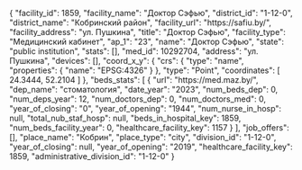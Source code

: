 {
    "facility_id": 1859,
    "facility_name": "Доктор Сэфью",
    "district_id": "1-12-0",
    "district_name": "Кобринский район",
    "facility_url": "https:\/\/safiu.by\/",
    "facility_address": "ул. Пушкина",
    "title": "Доктор Сэфью",
    "facility_type": "Медицинский кабинет",
    "ap_1": "23",
    "name": "Доктор Сэфью",
    "state": "public institution",
    "stats": [],
    "med_id": 10292704,
    "address": "ул. Пушкина",
    "devices": [],
    "coord_x_y": {
        "crs": {
            "type": "name",
            "properties": {
                "name": "EPSG:4326"
            }
        },
        "type": "Point",
        "coordinates": [
            24.3444,
            52.2104
        ]
    },
    "beds_stats": [
        {
            "url": "https:\/\/med.maz.by\/",
            "dep_name": "стоматология",
            "date_year": "2023",
            "num_beds_dep": 0,
            "num_deps_year": 12,
            "num_doctors_dep": 0,
            "num_doctors_med": 0,
            "year_of_closing": "0",
            "year_of_opening": "1944",
            "num_nurse_in_hosp": null,
            "total_nub_staf_hosp": null,
            "beds_in_hospital_key": 1859,
            "num_beds_facility_year": 0,
            "healthcare_facility_key": 1157
        }
    ],
    "job_offers": [],
    "place_name": "Кобрин",
    "place_type": "city",
    "division_id": "1-12-0",
    "year_of_closing": null,
    "year_of_opening": "2019",
    "healthcare_facility_key": 1859,
    "administrative_division_id": "1-12-0"
}